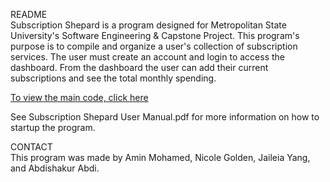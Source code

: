 README</br>
Subscription Shepard is a program designed for Metropolitan State University's Software Engineering & Capstone Project. 
This program's purpose is to compile and organize a user's collection of subscription services. The user must create an account and login to access the dashboard. 
From the dashboard the user can add their current subscriptions and see the total monthly spending.</br>

[To view the main code, click here](src/main/java/edu/metro/subscriptionshepard)

See Subscription Shepard User Manual.pdf for more information on how to startup the program.

CONTACT</br>
This program was made by Amin Mohamed, Nicole Golden, Jaileia Yang, and Abdishakur Abdi.
